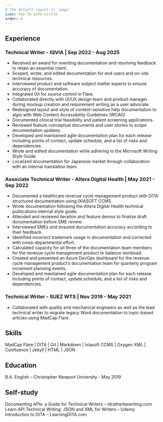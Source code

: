 ```yaml
---
# the default layout is 'page'
icon: fas fa-info-circle
order: 4
---
```

## Experience
### Technical Writer - IQVIA | Sep 2022 - Aug 2025
- Received an award for rewriting documentation and resolving feedback to retain an essential client.
- Scoped, wrote, and edited documentation for end users and on-site technical resources.
- Interviewed product and software subject matter experts to ensure accuracy of documentation.
- Integrated Git for source control in Flare.
- Collaborated directly with UI/UX design team and product manager during mockup creation and requirement writing as a user advocate.
- Redesigned layout and style of context-sensitive help documentation to algin with Web Content Accessibility Guidelines (WCAG)
- Documented clinical trial feasibility and patient screening applications.
- Reviewed feature conceptual documents and user stories to scope documentation updates.
- Developed and maintained agile documentation plan for each release including points of contact, update schedule, and a list of risks and dependencies.
- Wrote and edited documentation while adhering to the Microsoft Writing Style Guide.
- Localized documentation for Japanese market through collaboration with an internal translation team. 

### Associate Technical Writer - Altera Digital Health | May 2021 - Sep 2022
- Documented a healthcare revenue cycle management product with DITA structured documentation using IXIASOFT CCMS.
- Wrote documentation following the Altera Digital Health technical publications internal style guide.
- Attended and reviewed iteration and feature demos to finalize draft documentation before SME review.
- Interviewed SMEs and ensured documentation accuracy according to their feedback.
- Identified incorrect trademark usage in documentation and corrected with cross-departmental effort.
- Calculated capacity for all three of the documentation team members for the revenue cycle management product to balance workload.
- Created and presented an Azure DevOps dashboard for the revenue cycle management product’s documentation team for quarterly program increment planning events.
- Developed and maintained agile documentation plan for each release including points of contact, update schedule, and a list of risks and dependencies.

### Technical Writer - SUEZ WTS | Nov 2019 - May 2021
- Collaborated with quality and mechanical engineers as well as the lead technical writer to migrate legacy Word documentation to topic-based articles using MadCap Flare. 

## Skills
MadCap Flare | DITA | Git | Markdown | Ixiasoft CCMS | Oxygen XML | Confluence | Jekyll | HTML | JSON

## Education
B.A. English – Christopher Newport University - May 2019

## Self-study
Documenting APIs: a Guide for Technical Writers – idratherbewriting.com  
Learn API Technical Writing: JSON and XML for Writers – Udemy  
Introduction to DITA – LearningDITA.com  
